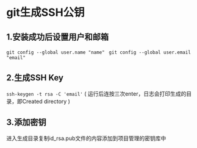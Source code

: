# git生成SSH公钥
## 1.安装成功后设置用户和邮箱
` git config --global user.name "name"  `
` git config --global user.email "email"  `
## 2.生成SSH Key
`ssh-keygen -t rsa -C 'email'` 
( 运行后连按三次enter，日志会打印生成的目录，即Created directory )
## 3.添加密钥
进入生成目录复制id_rsa.pub文件的内容添加到项目管理的密钥库中
